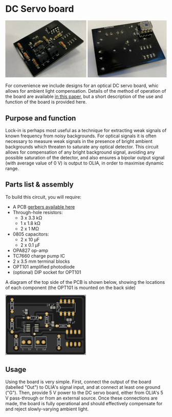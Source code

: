 # DC Servo board

![Image of DC servo board](https://github.com/ajharvie/OLIA/blob/main/doc/images/DCservo_LR.jpg)

For convenience we include designs for an optical DC servo board, whic allows for ambient light compensation. Details of the method of operation of the board are available [in this paper,](https://doi.org/10.1016/j.ohx.2021.e00228) but a short description of the use and function of the board is provided here. 

## Purpose and function
Lock-in is perhaps most useful as a technique for extracting weak signals of known frequency from noisy backgrounds. For optical signals it is often necessary to measure weak signals in the presence of bright ambient backgrounds which threaten to saturate any optical detector. This circuit allows for compensation of any bright background signal, avoiding any possible saturation of the detector, and also ensures a bipolar output signal (with average value of 0 V) is output to OLIA, in order to maximise dynamic range.

## Parts list & assembly
To build this circuit, you will require:
* A PCB [gerbers available here](https://github.com/ajharvie/OLIA/blob/main/Boards/OpticalDCServoGerbers.zip)
* Through-hole resistors:
  * 3 x 3.3 kΩ
  * 1 x 1.8 kΩ
  * 2 x 1 MΩ
* 0805 capacitors:
  * 2 x 10 µF
  * 2 x 0.1 µF
* OPA827 op-amp
* TC7660 charge pump IC
* 2 x 3.5 mm terminal blocks
* OPT101 amplified photodiode
* (optional) DIP socket for OPT101

A diagram of the top side of the PCB is shown below, showing the locations of each component (the OPT101 is mounted on the back side)

<img src="https://github.com/ajharvie/OLIA/blob/main/doc/images/dcservoBoard.PNG" width=50% height=50%>

## Usage
Using the board is very simple. First, connect the output of the board (labelled "Out") to OLIA's signal input, and at connect at least one ground ("G"). Then, provide 5 V power to the DC servo board, either from OLIA's 5 V pass-through or from an external source. Once these connections are made, the board is fully operational and should effectively compensate for and reject slowly-varying ambient light.
